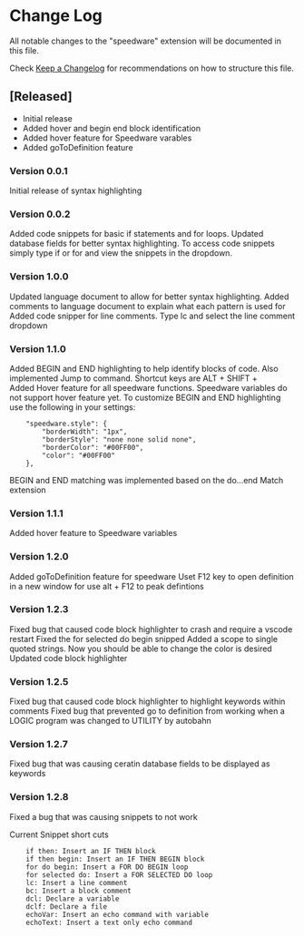 # Change Log
All notable changes to the "speedware" extension will be documented in this file.

Check [Keep a Changelog](http://keepachangelog.com/) for recommendations on how to structure this file.

## [Released]
- Initial release
- Added hover and begin end block identification
- Added hover feature for Speedware varables
- Added goToDefinition feature

### Version 0.0.1

Initial release of syntax highlighting

### Version 0.0.2

Added code snippets for basic if statements and for loops.
Updated database fields for better syntax highlighting. To access code snippets simply type if or for and view the snippets in the dropdown.

### Version 1.0.0
Updated language document to allow for better syntax highlighting.
Added comments to language document to explain what each pattern is used for
Added code snipper for line comments. Type lc and select the line comment dropdown

### Version 1.1.0
Added BEGIN and END highlighting to help identify blocks of code. Also implemented Jump to command. Shortcut keys are ALT + SHIFT + \
Added Hover feature for all speedware functions. Speedware variables do not support hover feature yet.
To customize BEGIN and END highlighting use the following in your settings:
```
    "speedware.style": {
        "borderWidth": "1px",
        "borderStyle": "none none solid none",
        "borderColor": "#00FF00",
        "color": "#00FF00"
    },
```

BEGIN and END matching was implemented based on the do...end Match extension

### Version 1.1.1
Added hover feature to Speedware variables

### Version 1.2.0
Added goToDefinition feature for speedware
Uset F12 key to open definition in a new window for use alt + F12 to peak defintions

### Version 1.2.3
Fixed bug that caused code block highlighter to crash and require a vscode restart
Fixed the for selected do begin snipped
Added a scope to single quoted strings. Now you should be able to change the color is desired
Updated code block highlighter

### Version 1.2.5
Fixed bug that caused code block highlighter to highlight keywords within comments
Fixed bug that prevented go to definition from working when a LOGIC program was changed to UTILITY by autobahn


### Version 1.2.7
Fixed bug that was causing ceratin database fields to be displayed as keywords

### Version 1.2.8
Fixed a bug that was causing snippets to not work

Current Snippet short cuts
```
    if then: Insert an IF THEN block
    if then begin: Insert an IF THEN BEGIN block
    for do begin: Insert a FOR DO BEGIN loop
    for selected do: Insert a FOR SELECTED DO loop
    lc: Insert a line comment
    bc: Insert a block comment
    dcl: Declare a variable
    dclf: Declare a file
    echoVar: Insert an echo command with variable
    echoText: Insert a text only echo command
```